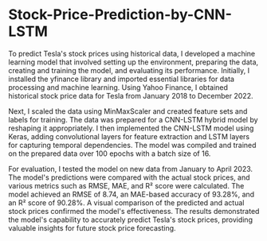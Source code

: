 # Stock-Price-Prediction-by-CNN-LSTM
To predict Tesla's stock prices using historical data, I developed a machine learning model that involved setting up the environment, preparing the data, creating and training the model, and evaluating its performance. Initially, I installed the yfinance library and imported essential libraries for data processing and machine learning. Using Yahoo Finance, I obtained historical stock price data for Tesla from January 2018 to December 2022.

Next, I scaled the data using MinMaxScaler and created feature sets and labels for training. The data was prepared for a CNN-LSTM hybrid model by reshaping it appropriately. I then implemented the CNN-LSTM model using Keras, adding convolutional layers for feature extraction and LSTM layers for capturing temporal dependencies. The model was compiled and trained on the prepared data over 100 epochs with a batch size of 16.

For evaluation, I tested the model on new data from January to April 2023. The model's predictions were compared with the actual stock prices, and various metrics such as RMSE, MAE, and R² score were calculated. The model achieved an RMSE of 8.74, an MAE-based accuracy of 93.28%, and an R² score of 90.28%. A visual comparison of the predicted and actual stock prices confirmed the model's effectiveness. The results demonstrated the model's capability to accurately predict Tesla's stock prices, providing valuable insights for future stock price forecasting.
